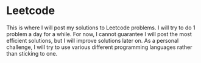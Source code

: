 # Leetcode
This is where I will post my solutions to Leetcode problems. I will try to do 1 problem a day for a while. For now, I cannot guarantee I will post the most efficient solutions, but I will improve solutions later on. As a personal challenge, I will try to use various different programming languages rather than sticking to one.
